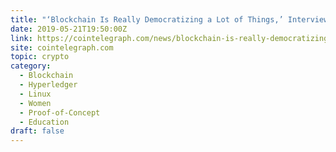 ```yaml
---
title: "‘Blockchain Is Really Democratizing a Lot of Things,’ Interview With Marta Piekarska, Director of Hyperledger’s Ecosystem"
date: 2019-05-21T19:50:00Z
link: https://cointelegraph.com/news/blockchain-is-really-democratizing-a-lot-of-things-interview-with-marta-piekarska-director-of-hyperledgers-ecosystem?utm_medium=RSS&utm_source=hune
site: cointelegraph.com
topic: crypto
category:
  - Blockchain
  - Hyperledger
  - Linux
  - Women
  - Proof-of-Concept
  - Education
draft: false
---
```

